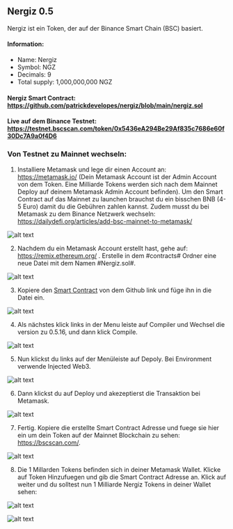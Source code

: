 ## Nergiz 0.5
Nergiz ist ein Token, der auf der Binance Smart Chain (BSC) basiert.

#### Information:
- Name: Nergiz
- Symbol: NGZ
- Decimals: 9
- Total supply: 1,000,000,000 NGZ

#### Nergiz Smart Contract: https://github.com/patrickdevelopes/nergiz/blob/main/nergiz.sol

#### Live auf dem Binance Testnet: https://testnet.bscscan.com/token/0x5436eA294Be29Af835c7686e60f30Dc7A9a0f4D6

### Von Testnet zu Mainnet wechseln:

1. Installiere Metamask und lege dir einen Account an: https://metamask.io/ (Dein Metamask Account ist der Admin Account von dem Token. Eine Milliarde Tokens werden sich nach dem Mainnet Deploy auf deinem Metamask Admin Account befinden). Um den Smart Contract auf das Mainnet zu launchen brauchst du ein bisschen BNB (4-5 Euro) damit du die Gebühren zahlen kannst. Zudem musst du bei Metamask zu dem Binance Netzwerk wechseln: https://dailydefi.org/articles/add-bsc-mainnet-to-metamask/ 

![alt text](https://i.imgur.com/vzMyveE.png)

2. Nachdem du ein Metamask Account erstellt hast, gehe auf: https://remix.ethereum.org/ . Erstelle in dem #contracts# Ordner eine neue Datei mit dem Namen #Nergiz.sol#.
 
![alt text](https://i.imgur.com/eXLIwu1.png)

3. Kopiere den [Smart Contract](https://github.com/patrickdevelopes/nergiz/blob/main/nergiz.sol)
 von dem Github link und füge ihn in die Datei ein.

![alt text](https://i.imgur.com/PwvSiCM.png)

4. Als nächstes klick links in der Menu leiste auf Compiler und Wechsel die version zu 0.5.16, und dann klick Compile.

![alt text](https://i.imgur.com/Qj5Nzk9.png)

5. Nun klickst du links auf der Menüleiste auf Depoly. Bei Environment verwende Injected Web3.

![alt text](https://i.imgur.com/CaBMMMN.png)

6. Dann klickst du auf Deploy und akezeptierst die Transaktion bei Metamask.

![alt text](https://i.imgur.com/RRxfZcn.png)

7. Fertig. Kopiere die erstellte Smart Contract Adresse und fuege sie hier ein um dein Token auf der Mainnet Blockchain zu sehen: https://bscscan.com/.

![alt text](https://i.imgur.com/JUhk2LD.png)

8. Die 1 Millarden Tokens befinden sich in deiner Metamask Wallet. Klicke auf Token Hinzufuegen und gib die Smart Contract Adresse an. Klick auf weiter und du solltest nun 1 Milliarde Nergiz Tokens in deiner Wallet sehen:

![alt text](https://i.imgur.com/2xqnZVv.png)

![alt text](https://i.imgur.com/zRCQQDd.png)

